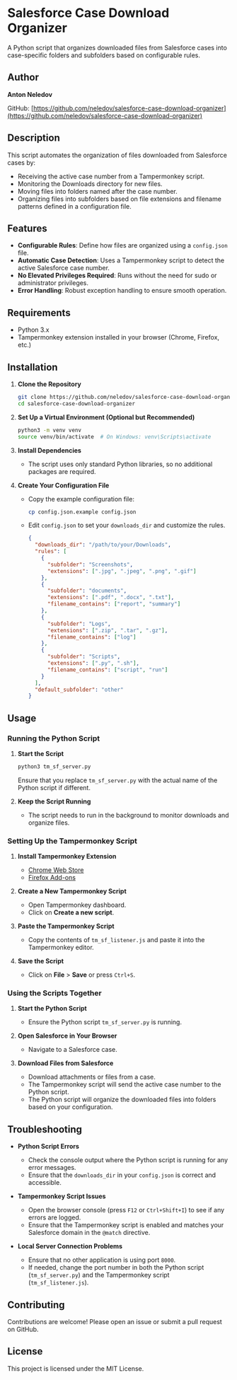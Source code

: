 # Salesforce Case Download Organizer

A Python script that organizes downloaded files from Salesforce cases into case-specific folders and subfolders based on configurable rules.

## Author

**Anton Neledov**

GitHub: [https://github.com/neledov/salesforce-case-download-organizer](https://github.com/neledov/salesforce-case-download-organizer)

## Description

This script automates the organization of files downloaded from Salesforce cases by:

- Receiving the active case number from a Tampermonkey script.
- Monitoring the Downloads directory for new files.
- Moving files into folders named after the case number.
- Organizing files into subfolders based on file extensions and filename patterns defined in a configuration file.

## Features

- **Configurable Rules**: Define how files are organized using a `config.json` file.
- **Automatic Case Detection**: Uses a Tampermonkey script to detect the active Salesforce case number.
- **No Elevated Privileges Required**: Runs without the need for sudo or administrator privileges.
- **Error Handling**: Robust exception handling to ensure smooth operation.

## Requirements

- Python 3.x
- Tampermonkey extension installed in your browser (Chrome, Firefox, etc.)

## Installation

1. **Clone the Repository**

   ```bash
   git clone https://github.com/neledov/salesforce-case-download-organizer.git
   cd salesforce-case-download-organizer
   ```

2. **Set Up a Virtual Environment (Optional but Recommended)**

   ```bash
   python3 -m venv venv
   source venv/bin/activate  # On Windows: venv\Scripts\activate
   ```

3. **Install Dependencies**

   - The script uses only standard Python libraries, so no additional packages are required.

4. **Create Your Configuration File**

   - Copy the example configuration file:

     ```bash
     cp config.json.example config.json
     ```

   - Edit `config.json` to set your `downloads_dir` and customize the rules.

     ```json
     {
       "downloads_dir": "/path/to/your/Downloads",
       "rules": [
         {
           "subfolder": "Screenshots",
           "extensions": [".jpg", ".jpeg", ".png", ".gif"]
         },
         {
           "subfolder": "documents",
           "extensions": [".pdf", ".docx", ".txt"],
           "filename_contains": ["report", "summary"]
         },
         {
           "subfolder": "Logs",
           "extensions": [".zip", ".tar", ".gz"],
           "filename_contains": ["log"]
         },
         {
           "subfolder": "Scripts",
           "extensions": [".py", ".sh"],
           "filename_contains": ["script", "run"]
         }
       ],
       "default_subfolder": "other"
     }
     ```

## Usage

### Running the Python Script

1. **Start the Script**

   ```bash
   python3 tm_sf_server.py
   ```

   Ensure that you replace `tm_sf_server.py` with the actual name of the Python script if different.

2. **Keep the Script Running**

   - The script needs to run in the background to monitor downloads and organize files.

### Setting Up the Tampermonkey Script

1. **Install Tampermonkey Extension**

   - [Chrome Web Store](https://chrome.google.com/webstore/detail/tampermonkey/dhdgffkkebhmkfjojejmpbldmpobfkfo)
   - [Firefox Add-ons](https://addons.mozilla.org/en-US/firefox/addon/tampermonkey/)

2. **Create a New Tampermonkey Script**

   - Open Tampermonkey dashboard.
   - Click on **Create a new script**.

3. **Paste the Tampermonkey Script**

   - Copy the contents of `tm_sf_listener.js` and paste it into the Tampermonkey editor.

4. **Save the Script**

   - Click on **File** > **Save** or press `Ctrl+S`.

### Using the Scripts Together

1. **Start the Python Script**

   - Ensure the Python script `tm_sf_server.py` is running.

2. **Open Salesforce in Your Browser**

   - Navigate to a Salesforce case.

3. **Download Files from Salesforce**

   - Download attachments or files from a case.
   - The Tampermonkey script will send the active case number to the Python script.
   - The Python script will organize the downloaded files into folders based on your configuration.

## Troubleshooting

- **Python Script Errors**

  - Check the console output where the Python script is running for any error messages.
  - Ensure that the `downloads_dir` in your `config.json` is correct and accessible.

- **Tampermonkey Script Issues**

  - Open the browser console (press `F12` or `Ctrl+Shift+I`) to see if any errors are logged.
  - Ensure that the Tampermonkey script is enabled and matches your Salesforce domain in the `@match` directive.

- **Local Server Connection Problems**

  - Ensure that no other application is using port `8000`.
  - If needed, change the port number in both the Python script (`tm_sf_server.py`) and the Tampermonkey script (`tm_sf_listener.js`).

## Contributing

Contributions are welcome! Please open an issue or submit a pull request on GitHub.

## License

This project is licensed under the MIT License.